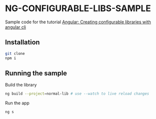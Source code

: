 # NG-CONFIGURABLE-LIBS-SAMPLE

Sample code for the tutorial [Angular: Creating configurable libraries with angular cli](https://www.usefuldev.com/post/Angular:%20create%20a%20library%20that%20supports%20Angular%20Material%20theming)

## Installation

```bash
git clone
npm i
```

## Running the sample

Build the library

```bash
ng build --project=normal-lib # use --watch to live reload changes
```

Run the app

```bash
ng s
```
